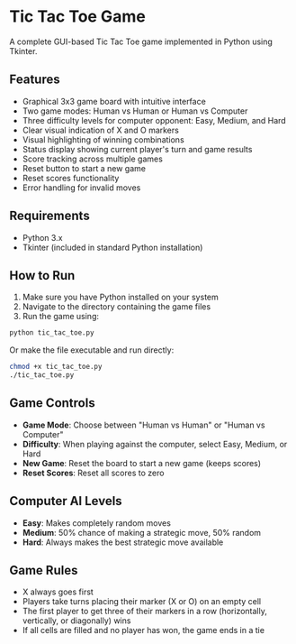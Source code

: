 # Tic Tac Toe Game

A complete GUI-based Tic Tac Toe game implemented in Python using Tkinter.

## Features

- Graphical 3x3 game board with intuitive interface
- Two game modes: Human vs Human or Human vs Computer
- Three difficulty levels for computer opponent: Easy, Medium, and Hard
- Clear visual indication of X and O markers
- Visual highlighting of winning combinations
- Status display showing current player's turn and game results
- Score tracking across multiple games
- Reset button to start a new game
- Reset scores functionality
- Error handling for invalid moves

## Requirements

- Python 3.x
- Tkinter (included in standard Python installation)

## How to Run

1. Make sure you have Python installed on your system
2. Navigate to the directory containing the game files
3. Run the game using:

```bash
python tic_tac_toe.py
```

Or make the file executable and run directly:

```bash
chmod +x tic_tac_toe.py
./tic_tac_toe.py
```

## Game Controls

- **Game Mode**: Choose between "Human vs Human" or "Human vs Computer"
- **Difficulty**: When playing against the computer, select Easy, Medium, or Hard
- **New Game**: Reset the board to start a new game (keeps scores)
- **Reset Scores**: Reset all scores to zero

## Computer AI Levels

- **Easy**: Makes completely random moves
- **Medium**: 50% chance of making a strategic move, 50% random
- **Hard**: Always makes the best strategic move available

## Game Rules

- X always goes first
- Players take turns placing their marker (X or O) on an empty cell
- The first player to get three of their markers in a row (horizontally, vertically, or diagonally) wins
- If all cells are filled and no player has won, the game ends in a tie
